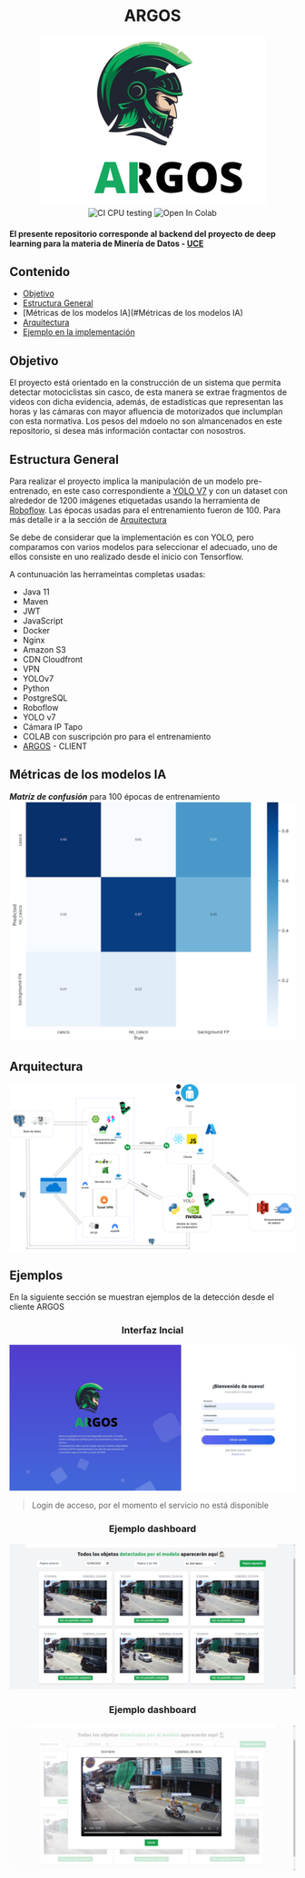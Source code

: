 <div style="text-align: center;"><h1>ARGOS</h1></div>

<div align="center">
<img alt="logo proyecto argos" src="img/argos-logo.png" />
<br>
<img src="https://img.shields.io/badge/Miner%C3%ADa-UCE-blue?style=for-the-badge&logo=appveyor" alt="CI CPU testing" />
<img src="https://colab.research.google.com/assets/colab-badge.svg" alt="Open In Colab"/>
<br>
</div>

#### El presente repositorio corresponde al backend del proyecto de deep learning para la materia de **Minería de Datos** - [UCE](https://siiu.uce.edu.ec/)

## Contenido
- [Objetivo](#objetivo)
- [Estructura General](#estructura)
- [Métricas de los modelos IA](#Métricas de los modelos IA)
- [Arquitectura](#arquitectura)
- [Ejemplo en la implementación](#ejemplos)

## Objetivo

El proyecto está orientado en la construcción de un sistema que permita detectar motociclistas sin casco, de esta manera
se extrae fragmentos de videos con dicha evidencia, además, de estadísticas que representan las horas y las cámaras
con mayor afluencia de motorizados que inclumplan con esta normativa. Los pesos del mdoelo no son almancenados en
este repositorio, si desea más información contactar con nosostros.

## Estructura General

Para realizar el proyecto implica la manipulación de un modelo pre-entrenado, en este caso correspondiente a
[YOLO V7](https://github.com/WongKinYiu/yolov7) y con un dataset con alrededor de 1200 imágenes etiquetadas
usando la herramienta de [Roboflow](https://roboflow.com/). Las épocas usadas para el entrenamiento fueron de 100. 
Para más detalle ir a la sección de [Arquitectura](#arquitectura)

Se debe de considerar que la implementación es con YOLO, pero comparamos con varios modelos para seleccionar el adecuado,
uno de ellos consiste en uno realizado desde el inicio con Tensorflow.

A contunuación las herrameintas completas usadas:
* Java 11
* Maven
* JWT
* JavaScript
* Docker
* Nginx
* Amazon S3
* CDN Cloudfront
* VPN
* YOLOv7
* Python
* PostgreSQL
* Roboflow
* YOLO v7
* Cámara IP Tapo
* COLAB con suscripción pro para el entrenamiento
* [ARGOS](https://github.com/alpalasaul/argos-client) - CLIENT

## Métricas de los modelos IA

___Matríz de confusión___ para 100 épocas de entrenamiento
<img src="img/matriz-conf.png" alt="CI CPU testing" />

## Arquitectura

<div style="background: #fff">
<img src="img/Argos.drawio.png" alt="CI CPU testing" />
</div>

## Ejemplos

En la siguiente sección se muestran ejemplos de la detección desde el cliente ARGOS

<div style="text-align: center">
<h3>Interfaz Incial</h3>
<img alt="logo proyecto argos" src="img/login.jpeg" />
</div>

> Login de acceso, por el momento el servicio no está disponible

<div style="text-align: center">
<h3>Ejemplo dashboard</h3>
<img alt="logo proyecto argos" src="img/ejemplo1.jpeg" />
</div>

<div style="text-align: center">
<h3>Ejemplo dashboard</h3>
<img alt="logo proyecto argos" src="img/ejemplo2.jpeg" />
</div>
